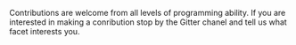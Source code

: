 Contributions are welcome from all levels of programming ability. If you are interested in making a conribution stop by the Gitter chanel and tell us what facet interests you.
